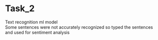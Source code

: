 # Task_2
Text recognition ml model
<br>
Some sentences were not accurately recognized so typed the sentences and used for sentiment analysis
